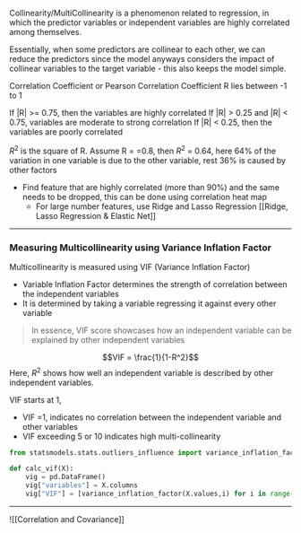 Collinearity/MultiCollinearity is a phenomenon related to regression, in which the predictor variables or independent variables are highly correlated among themselves.

Essentially, when some predictors are collinear to each other, we can reduce the predictors since the model anyways considers the impact of collinear variables to the target variable - this also keeps the model simple.

Correlation Coefficient or Pearson Correlation Coefficient R lies between -1 to 1

If |R| >= 0.75, then the variables are highly correlated
If |R| > 0.25 and |R| < 0.75, variables are moderate to strong correlation
If |R| < 0.25, then the variables are poorly correlated

$R^2$ is the square of R. Assume R = =0.8, then $R^2$ = 0.64, here 64% of the variation in one variable is due to the other variable, rest 36% is caused by other factors

- Find feature that are highly correlated (more than 90%) and the same needs to be dropped, this can be done using correlation heat map
	- For large number features, use Ridge and Lasso Regression [[Ridge, Lasso Regression & Elastic Net]]
---
### Measuring Multicollinearity using Variance Inflation Factor

Multicollinearity is measured using VIF (Variance Inflation Factor)

- Variable Inflation Factor determines the strength of correlation between the independent variables
- It is determined by taking a variable regressing it against every other variable

> In essence, VIF score showcases how an independent variable can be explained by other independent variables

$$VIF = \frac{1}{1-R^2}$$
Here, $R^2$ shows how well an independent variable is described by other independent variables.

VIF starts at 1,
- VIF =1, indicates no correlation between the independent variable and other variables
- VIF exceeding 5 or 10 indicates high multi-collinearity

```py
from statsmodels.stats.outliers_influence import variance_inflation_factor

def calc_vif(X):
	vig = pd.DataFrame()
	vig["variables"] = X.columns
	vig["VIF"] = [variance_inflation_factor(X.values,i) for i in range(X.shape[1])]
```

---
![[Correlation and Covariance]]

